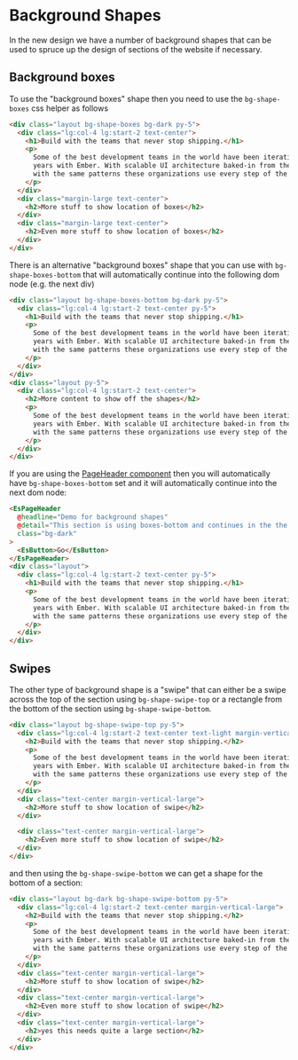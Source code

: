 # Background Shapes

In the new design we have a number of background shapes that can be used to spruce up the design of sections of the website if necessary.

## Background boxes

To use the "background boxes" shape then you need to use the `bg-shape-boxes` css helper as follows

```html
<div class="layout bg-shape-boxes bg-dark py-5">
  <div class="lg:col-4 lg:start-2 text-center">
    <h1>Build with the teams that never stop shipping.</h1>
    <p>
      Some of the best development teams in the world have been iterating on their products for
      years with Ember. With scalable UI architecture baked-in from the start, you’ll be working
      with the same patterns these organizations use every step of the way.
    </p>
  </div>
  <div class="margin-large text-center">
    <h2>More stuff to show location of boxes</h2>
  </div>
  <div class="margin-large text-center">
    <h2>Even more stuff to show location of boxes</h2>
  </div>
</div>
```

There is an alternative "background boxes" shape that you can use with `bg-shape-boxes-bottom` that will automatically continue into the following dom node (e.g. the next div)

```html
<div class="layout bg-shape-boxes-bottom bg-dark py-5">
  <div class="lg:col-4 lg:start-2 text-center py-5">
    <h1>Build with the teams that never stop shipping.</h1>
    <p>
      Some of the best development teams in the world have been iterating on their products for
      years with Ember. With scalable UI architecture baked-in from the start, you’ll be working
      with the same patterns these organizations use every step of the way.
    </p>
  </div>
</div>
<div class="layout py-5">
  <div class="lg:col-4 lg:start-2 text-center">
    <h2>More content to show off the shapes</h2>
    <p>
      Some of the best development teams in the world have been iterating on their products for
      years with Ember. With scalable UI architecture baked-in from the start, you’ll be working
      with the same patterns these organizations use every step of the way.
    </p>
  </div>
</div>
```

If you are using the [PageHeader component](/components/page-header/) then you will automatically have `bg-shape-boxes-bottom` set and it will automatically continue into the next dom node:

```html
<EsPageHeader
  @headline="Demo for background shapes"
  @detail="This section is using boxes-bottom and continues in the the next section"
  class="bg-dark"
>
  <EsButton>Go</EsButton>
</EsPageHeader>
<div class="layout">
  <div class="lg:col-4 lg:start-2 text-center py-5">
    <h1>Build with the teams that never stop shipping.</h1>
    <p>
      Some of the best development teams in the world have been iterating on their products for
      years with Ember. With scalable UI architecture baked-in from the start, you’ll be working
      with the same patterns these organizations use every step of the way.
    </p>
  </div>
</div>
```

## Swipes

The other type of background shape is a "swipe" that can either be a swipe across the top of the section using `bg-shape-swipe-top` or a rectangle from the bottom of the section using `bg-shape-swipe-bottom`.

```html
<div class="layout bg-shape-swipe-top py-5">
  <div class="lg:col-4 lg:start-2 text-center text-light margin-vertical-large">
    <h2>Build with the teams that never stop shipping.</h2>
    <p>
      Some of the best development teams in the world have been iterating on their products for
      years with Ember. With scalable UI architecture baked-in from the start, you’ll be working
      with the same patterns these organizations use every step of the way.
    </p>
  </div>
  <div class="text-center margin-vertical-large">
    <h2>More stuff to show location of swipe</h2>
  </div>

  <div class="text-center margin-vertical-large">
    <h2>Even more stuff to show location of swipe</h2>
  </div>
</div>
```

and then using the `bg-shape-swipe-bottom` we can get a shape for the bottom of a section:

```html
<div class="layout bg-dark bg-shape-swipe-bottom py-5">
  <div class="lg:col-4 lg:start-2 text-center margin-vertical-large">
    <h2>Build with the teams that never stop shipping.</h2>
    <p>
      Some of the best development teams in the world have been iterating on their products for
      years with Ember. With scalable UI architecture baked-in from the start, you’ll be working
      with the same patterns these organizations use every step of the way.
    </p>
  </div>
  <div class="text-center margin-vertical-large">
    <h2>More stuff to show location of swipe</h2>
  </div>
  <div class="text-center margin-vertical-large">
    <h2>Even more stuff to show location of swipe</h2>
  </div>
  <div class="text-center margin-vertical-large">
    <h2>yes this needs quite a large section</h2>
  </div>
</div>
```
